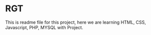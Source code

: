 # RGT
This is readme file for this project, here we are learning HTML, CSS, Javascript, PHP, MYSQL with Project.